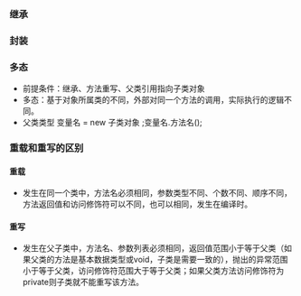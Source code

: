 ### 继承
### 封装
### 多态
- 前提条件：继承、方法重写、父类引用指向子类对象
- 多态：基于对象所属类的不同，外部对同一个方法的调用，实际执行的逻辑不同。
- 父类类型 变量名 = new 子类对象 ;变量名.方法名();

### 重载和重写的区别
#### 重载
- 发生在同一个类中，方法名必须相同，参数类型不同、个数不同、顺序不同，方法返回值和访问修饰符可以不同，也可以相同，发生在编译时。
#### 重写
- 发生在父子类中，方法名、参数列表必须相同，返回值范围小于等于父类（如果父类的方法是基本数据类型或void，子类是需要一致的），抛出的异常范围小于等于父类，访问修饰符范围大于等于父类；如果父类方法访问修饰符为private则子类就不能重写该方法。